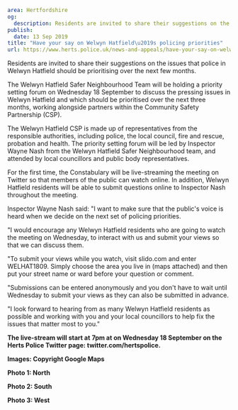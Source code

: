 ```yaml
area: Hertfordshire
og:
  description: Residents are invited to share their suggestions on the issues that police in Welwyn Hatfield should be prioritising over the next few months.
publish:
  date: 13 Sep 2019
title: "Have your say on Welwyn Hatfield\u2019s policing priorities"
url: https://www.herts.police.uk/news-and-appeals/have-your-say-on-welwyn-hatfields-policing-priorities-0769
```

Residents are invited to share their suggestions on the issues that police in Welwyn Hatfield should be prioritising over the next few months.

The Welwyn Hatfield Safer Neighbourhood Team will be holding a priority setting forum on Wednesday 18 September to discuss the pressing issues in Welwyn Hatfield and which should be prioritised over the next three months, working alongside partners within the Community Safety Partnership (CSP).

The Welwyn Hatfield CSP is made up of representatives from the responsible authorities, including police, the local council, fire and rescue, probation and health. The priority setting forum will be led by Inspector Wayne Nash from the Welwyn Hatfield Safer Neighbourhood team, and attended by local councillors and public body representatives.

For the first time, the Constabulary will be live-streaming the meeting on Twitter so that members of the public can watch online. In addition, Welwyn Hatfield residents will be able to submit questions online to Inspector Nash throughout the meeting.

Inspector Wayne Nash said: "I want to make sure that the public's voice is heard when we decide on the next set of policing priorities.

"I would encourage any Welwyn Hatfield residents who are going to watch the meeting on Wednesday, to interact with us and submit your views so that we can discuss them.

"To submit your views while you watch, visit slido.com and enter WELHAT1809. Simply choose the area you live in (maps attached) and then put your street name or ward before your question or comment.

"Submissions can be entered anonymously and you don't have to wait until Wednesday to submit your views as they can also be submitted in advance.

"I look forward to hearing from as many Welwyn Hatfield residents as possible and working with you and your local councillors to help fix the issues that matter most to you."

**The live-stream will start at** **7pm at on Wednesday 18 September on the Herts Police Twitter page: twitter.com/hertspolice.**

**Images: Copyright Google Maps**

**Photo 1: North**

**Photo 2: South**

**Photo 3: West**
